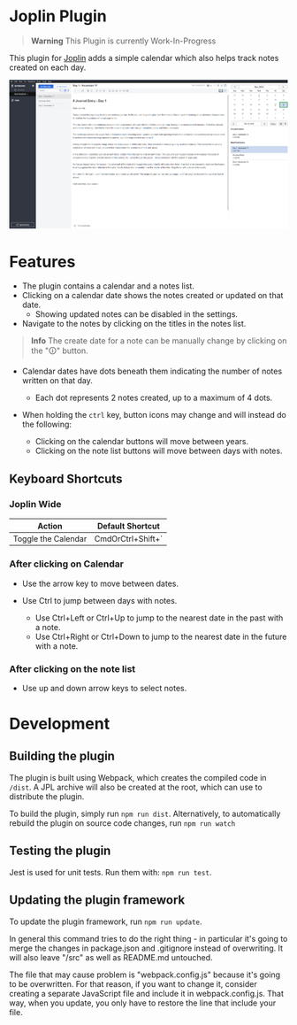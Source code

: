 # Joplin Plugin

> **Warning**
> This Plugin is currently Work-In-Progress

This plugin for [Joplin](https://joplinapp.org/) adds a simple calendar which also helps track notes created on each day.

![Showcase](./images/showcase.png)

# Features

- The plugin contains a calendar and a notes list.
- Clicking on a calendar date shows the notes created or updated on that date.
  - Showing updated notes can be disabled in the settings.
- Navigate to the notes by clicking on the titles in the notes list.

> **Info**
> The create date for a note can be manually change by clicking on the "🛈" button.

- Calendar dates have dots beneath them indicating the number of notes written on that day.

  - Each dot represents 2 notes created, up to a maximum of 4 dots.

- When holding the `ctrl` key, button icons may change and will instead do the following:
  - Clicking on the calendar buttons will move between years.
  - Clicking on the note list buttons will move between days with notes.

## Keyboard Shortcuts

### Joplin Wide

| Action              | Default Shortcut  |
| ------------------- | ----------------- |
| Toggle the Calendar | CmdOrCtrl+Shift+` |

### After clicking on Calendar

- Use the arrow key to move between dates.

- Use Ctrl to jump between days with notes.
  - Use Ctrl+Left or Ctrl+Up to jump to the nearest date in the past with a note.
  - Use Ctrl+Right or Ctrl+Down to jump to the nearest date in the future with a note.

### After clicking on the note list

- Use up and down arrow keys to select notes.

# Development

## Building the plugin

The plugin is built using Webpack, which creates the compiled code in `/dist`. A JPL archive will also be created at the root, which can use to distribute the plugin.

To build the plugin, simply run `npm run dist`.
Alternatively, to automatically rebuild the plugin on source code changes, run `npm run watch`

## Testing the plugin

Jest is used for unit tests. Run them with: `npm run test`.

## Updating the plugin framework

To update the plugin framework, run `npm run update`.

In general this command tries to do the right thing - in particular it's going to merge the changes in package.json and .gitignore instead of overwriting. It will also leave "/src" as well as README.md untouched.

The file that may cause problem is "webpack.config.js" because it's going to be overwritten. For that reason, if you want to change it, consider creating a separate JavaScript file and include it in webpack.config.js. That way, when you update, you only have to restore the line that include your file.

